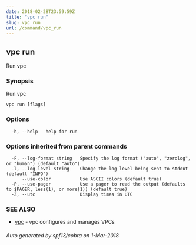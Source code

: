 ```yaml
---
date: 2018-02-28T23:59:59Z
title: "vpc run"
slug: vpc_run
url: /command/vpc_run
---
```

## vpc run

Run vpc

### Synopsis


Run vpc

```
vpc run [flags]
```

### Options

```
  -h, --help   help for run
```

### Options inherited from parent commands

```
  -F, --log-format string   Specify the log format ("auto", "zerolog", or "human") (default "auto")
  -l, --log-level string    Change the log level being sent to stdout (default "INFO")
      --use-color           Use ASCII colors (default true)
  -P, --use-pager           Use a pager to read the output (defaults to $PAGER, less(1), or more(1)) (default true)
  -Z, --utc                 Display times in UTC
```

### SEE ALSO
* [vpc](/command/vpc)	 - vpc configures and manages VPCs

###### Auto generated by spf13/cobra on 1-Mar-2018
